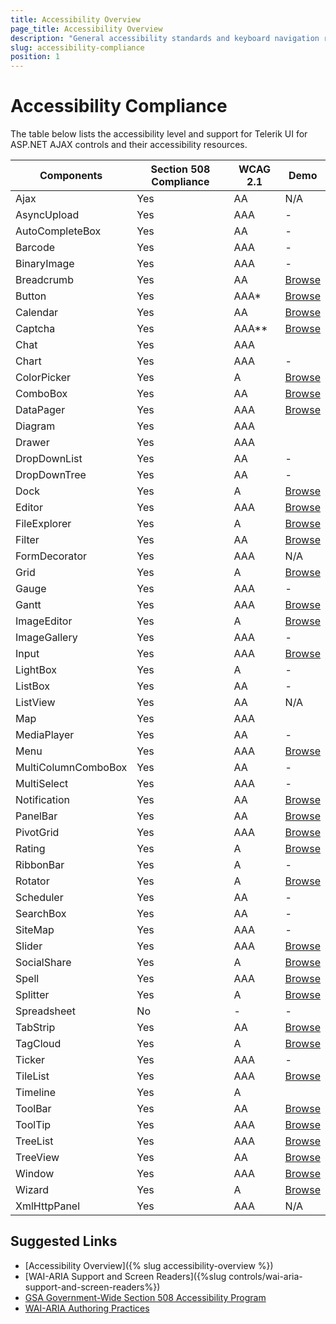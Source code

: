 ```yaml
---
title: Accessibility Overview
page_title: Accessibility Overview
description: "General accessibility standards and keyboard navigation requirements for web applications and their support by Telerik UI for ASP.NET AJAX."
slug: accessibility-compliance
position: 1
---
```


# Accessibility Compliance
The table below lists the accessibility level and support for Telerik UI for ASP.NET AJAX controls and their accessibility resources.

<table>
    <thead>
        <tr>
            <th>Components</th>
            <th>Section 508 Compliance </th>
            <th>WCAG 2.1</th>
            <th>Demo</th>
        </tr>
    </thead>
    <tbody>
        <tr>
            <td>Ajax</td>
            <td>Yes</td>
            <td>AA</td>
            <td>N/A</td>
        </tr>
        <tr>
            <td>AsyncUpload</td>
            <td>Yes</td>
            <td>AAA</td>
            <td>-</td>
        </tr>
        <tr>
            <td>AutoCompleteBox</td>
            <td>Yes</td>
            <td>AA</td>
            <td>-</td>
        </tr>
        <tr>
            <td>Barcode</td>
            <td>Yes</td>
            <td>AAA</td>
            <td>-</td>
        </tr>
        <tr>
            <td>BinaryImage</td>
            <td>Yes</td>
            <td>AAA</td>
            <td>-</td>
        </tr>
        <tr>
            <td>Breadcrumb</td>
            <td>Yes</td>
            <td>AA</td>
            <td><a href="https://docs.telerik.com/devtools/aspnet-ajax/controls/breadcrumb/accessibility-and-internationalization/wcag-2.1-and-section-508-accessibility-compliance" target="_blank" data-sf-ec-immutable="">Browse</a></td>
        </tr>
        <tr>
            <td>Button</td>
            <td>Yes</td>
            <td>AAA*</td>
            <td><a href="http://demos.telerik.com/aspnet-ajax/button/examples/accessibility/defaultcs.aspx">Browse</a></td>
        </tr>
        <tr>
            <td>Calendar</td>
            <td>Yes</td>
            <td>AA</td>
            <td><a href="https://demos.telerik.com/aspnet-ajax/calendar/accessibility-and-internationalization/wcag-2.0-and-section-508-accessibility/defaultcs.aspx">Browse</a></td>
        </tr>
        <tr>
            <td>Captcha</td>
            <td>Yes</td>
            <td>AAA**</td>
            <td><a href="http://demos.telerik.com/aspnet-ajax/captcha/examples/accessibility/defaultcs.aspx">Browse</a></td>
        </tr>
        <tr>
            <td>Chat</td>
            <td>Yes</td>
            <td>AAA</td>
            <td>&nbsp;</td>
        </tr>
        <tr>
            <td>Chart </td>
            <td>Yes </td>
            <td>AAA </td>
            <td>- </td>
        </tr>
        <tr>
            <td>ColorPicker</td>
            <td>Yes</td>
            <td>A</td>
            <td><a href="http://demos.telerik.com/aspnet-ajax/colorpicker/examples/accessibility/defaultcs.aspx">Browse</a></td>
        </tr>
        <tr>
            <td>ComboBox</td>
            <td>Yes</td>
            <td>AA</td>
            <td><a href="http://demos.telerik.com/aspnet-ajax/combobox/examples/accessibility/defaultcs.aspx">Browse</a></td>
        </tr>
        <tr>
            <td>DataPager</td>
            <td>Yes</td>
            <td>AAA</td>
            <td><a href="http://demos.telerik.com/aspnet-ajax/datapager/examples/accessibility/defaultcs.aspx">Browse</a> </td>
        </tr>
        <tr>
            <td>Diagram</td>
            <td>Yes</td>
            <td>AAA</td>
            <td>&nbsp;</td>
        </tr>
        <tr>
            <td>Drawer</td>
            <td>Yes</td>
            <td>AAA</td>
            <td>&nbsp;</td>
        </tr>
        <tr>
            <td>DropDownList </td>
            <td>Yes </td>
            <td>AA</td>
            <td>- </td>
        </tr>
        <tr>
            <td>DropDownTree </td>
            <td>Yes </td>
            <td>AA </td>
            <td>- </td>
        </tr>
        <tr>
            <td>Dock</td>
            <td>Yes</td>
            <td>A</td>
            <td><a href="http://demos.telerik.com/aspnet-ajax/dock/examples/accessibility/defaultcs.aspx">Browse</a></td>
        </tr>
        <tr>
            <td>Editor</td>
            <td>Yes</td>
            <td>AAA</td>
            <td><a href="http://demos.telerik.com/aspnet-ajax/editor/examples/accessibleeditor/defaultcs.aspx" data-track-instance="3">Browse</a></td>
        </tr>
        <tr>
            <td>FileExplorer</td>
            <td>Yes</td>
            <td>A</td>
            <td><a href="http://demos.telerik.com/aspnet-ajax/fileexplorer/examples/accessibility/defaultcs.aspx">Browse</a></td>
        </tr>
        <tr>
            <td>Filter</td>
            <td>Yes</td>
            <td>AA</td>
            <td><a href="http://demos.telerik.com/aspnet-ajax/filter/examples/accessibility/defaultcs.aspx">Browse</a></td>
        </tr>
        <tr>
            <td>FormDecorator</td>
            <td>Yes</td>
            <td>AAA</td>
            <td>N/A</td>
        </tr>
        <tr>
            <td>Grid</td>
            <td>Yes</td>
            <td>A</td>
            <td><a href="https://demos.telerik.com/aspnet-ajax/grid/examples/accessibility-and-internationalization/accessibility-compliance/defaultcs.aspx">Browse</a></td>
        </tr>
        <tr>
            <td>Gauge</td>
            <td>Yes</td>
            <td>AAA</td>
            <td>-</td>
        </tr>
        <tr>
            <td>Gantt</td>
            <td>Yes</td>
            <td>AAA</td>
            <td><a href="https://demos.telerik.com/aspnet-ajax/gantt/examples/accessibility-and-internationalization/accessibility-compliance/defaultcs.aspx" target="_blank" data-sf-ec-immutable="">Browse</a></td>
        </tr>
        <tr>
            <td>ImageEditor </td>
            <td>Yes </td>
            <td>A </td>
            <td><a target="_blank" href="http://demos.telerik.com/aspnet-ajax/imageeditor/examples/accessibility/defaultcs.aspx">Browse</a> </td>
        </tr>
        <tr>
            <td>ImageGallery </td>
            <td>Yes </td>
            <td>AAA </td>
            <td>- </td>
        </tr>
        <tr>
            <td>Input</td>
            <td>Yes</td>
            <td>AAA</td>
            <td><a href="https://demos.telerik.com/aspnet-ajax/textbox/common/accessibility/defaultcs.aspx">Browse</a></td>
        </tr>
        <tr>
            <td>LightBox </td>
            <td>Yes </td>
            <td>A </td>
            <td>- </td>
        </tr>
        <tr>
            <td>ListBox</td>
            <td>Yes</td>
            <td>AA</td>
            <td>-</td>
        </tr>
        <tr>
            <td>ListView</td>
            <td>Yes</td>
            <td>AA</td>
            <td>N/A</td>
        </tr>
        <tr>
            <td>Map</td>
            <td>Yes</td>
            <td>AAA</td>
            <td>&nbsp;</td>
        </tr>
        <tr>
            <td>MediaPlayer </td>
            <td>Yes </td>
            <td>AA </td>
            <td>- </td>
        </tr>
        <tr>
            <td>Menu</td>
            <td>Yes</td>
            <td>AAA</td>
            <td><a href="http://demos.telerik.com/aspnet-ajax/menu/examples/accessibility/defaultcs.aspx">Browse</a></td>
        </tr>
        <tr>
            <td>MultiColumnComboBox</td>
            <td>Yes</td>
            <td>AA</td>
            <td>-</td>
        </tr>
        <tr>
            <td>MultiSelect</td>
            <td>Yes</td>
            <td>AAA</td>
            <td>-</td>
        </tr>
        <tr>
            <td>Notification</td>
            <td>Yes</td>
            <td>AA</td>
            <td><a href="http://demos.telerik.com/aspnet-ajax/notification/examples/accessibility/defaultcs.aspx">Browse</a></td>
        </tr>
        <tr>
            <td>PanelBar</td>
            <td>Yes</td>
            <td>AA</td>
            <td><a href="http://demos.telerik.com/aspnet-ajax/panelbar/examples/accessibility/defaultcs.aspx">Browse</a></td>
        </tr>
        <tr>
            <td>PivotGrid</td>
            <td>Yes</td>
            <td>AAA</td>
            <td><a href="http://demos.telerik.com/aspnet-ajax/pivotgrid/examples/generalfeatures/accessibility/defaultcs.aspx">Browse</a></td>
        </tr>
        <tr>
            <td>Rating</td>
            <td>Yes</td>
            <td>A</td>
            <td><a href="http://demos.telerik.com/aspnet-ajax/rating/examples/accessibility/defaultcs.aspx">Browse</a></td>
        </tr>
        <tr>
            <td>RibbonBar</td>
            <td>Yes</td>
            <td>A</td>
            <td>-</td>
        </tr>
        <tr>
            <td>Rotator</td>
            <td>Yes</td>
            <td>A</td>
            <td><a href="http://demos.telerik.com/aspnet-ajax/rotator/examples/accessibility/defaultcs.aspx">Browse</a></td>
        </tr>
        <tr>
            <td>Scheduler</td>
            <td>Yes</td>
            <td>AA</td>
            <td>-</td>
        </tr>
        <tr>
            <td>SearchBox </td>
            <td>Yes </td>
            <td>AA </td>
            <td>- </td>
        </tr>
        <tr>
            <td>SiteMap</td>
            <td>Yes</td>
            <td>AAA</td>
            <td>-</td>
        </tr>
        <tr>
            <td>Slider</td>
            <td>Yes</td>
            <td>AAA</td>
            <td><a href="http://demos.telerik.com/aspnet-ajax/slider/examples/accessibility/defaultcs.aspx">Browse</a></td>
        </tr>
        <tr>
            <td>SocialShare</td>
            <td>Yes</td>
            <td>A</td>
            <td><a href="http://demos.telerik.com/aspnet-ajax/socialshare/examples/accessibility/defaultcs.aspx">Browse</a></td>
        </tr>
        <tr>
            <td>Spell</td>
            <td>Yes</td>
            <td>AAA</td>
            <td><a href="http://demos.telerik.com/aspnet-ajax/spell/examples/accessibility/defaultcs.aspx">Browse</a></td>
        </tr>
        <tr>
            <td>Splitter</td>
            <td>Yes</td>
            <td>A</td>
            <td><a href="http://demos.telerik.com/aspnet-ajax/splitter/examples/accessibility/defaultcs.aspx">Browse</a></td>
        </tr>
        <tr>
            <td>Spreadsheet</td>
            <td>No</td>
            <td>-</td>
            <td>-</td>
        </tr>
        <tr>
            <td>TabStrip</td>
            <td>Yes</td>
            <td>AA</td>
            <td><a href="http://demos.telerik.com/aspnet-ajax/tabstrip/examples/accessibility/defaultcs.aspx">Browse</a></td>
        </tr>
        <tr>
            <td>TagCloud</td>
            <td>Yes</td>
            <td>A</td>
            <td><a href="http://demos.telerik.com/aspnet-ajax/tagcloud/examples/accessibility/defaultcs.aspx">Browse</a></td>
        </tr>
        <tr>
            <td>Ticker </td>
            <td>Yes </td>
            <td>AAA </td>
            <td>- </td>
        </tr>
        <tr>
            <td>TileList </td>
            <td>Yes </td>
            <td>AAA </td>
            <td><a target="_blank" href="http://demos.telerik.com/aspnet-ajax/tilelist/examples/accessibility-compliance/defaultcs.aspx">Browse</a> </td>
        </tr>
        <tr>
            <td>Timeline</td>
            <td>Yes</td>
            <td>A</td>
            <td>&nbsp;</td>
        </tr>
        <tr>
            <td>ToolBar</td>
            <td>Yes</td>
            <td>AA</td>
            <td><a href="http://demos.telerik.com/aspnet-ajax/toolbar/examples/accessibility/defaultcs.aspx">Browse</a></td>
        </tr>
        <tr>
            <td>ToolTip</td>
            <td>Yes</td>
            <td>AAA</td>
            <td><a href="http://demos.telerik.com/aspnet-ajax/tooltip/examples/accessibility/defaultcs.aspx">Browse</a></td>
        </tr>
        <tr>
            <td>TreeList</td>
            <td>Yes</td>
            <td>AAA</td>
            <td><a href="http://demos.telerik.com/aspnet-ajax/treelist/examples/accessibility/defaultcs.aspx">Browse</a></td>
        </tr>
        <tr>
            <td>TreeView</td>
            <td>Yes</td>
            <td>AA</td>
            <td><a href="http://demos.telerik.com/aspnet-ajax/treeview/examples/accessibility/defaultcs.aspx">Browse</a></td>
        </tr>
        <tr>
            <td>Window</td>
            <td>Yes</td>
            <td>AAA</td>
            <td><a href="http://demos.telerik.com/aspnet-ajax/window/examples/accessibility/defaultcs.aspx">Browse</a></td>
        </tr>
        <tr>
            <td>Wizard<br>
            </td>
            <td>Yes<br>
            </td>
            <td>A<br>
            </td>
            <td><a target="_blank" href="http://demos.telerik.com/aspnet-ajax/wizard/accessibility-and-internationalization/accessibility-compliance/defaultcs.aspx">Browse</a><br>
            </td>
        </tr>
        <tr>
            <td>XmlHttpPanel</td>
            <td>Yes</td>
            <td>AAA</td>
            <td>N/A</td>
        </tr>
    </tbody>
</table>


## Suggested Links

* [Accessibility Overview]({% slug accessibility-overview %})
* [WAI-ARIA Support and Screen Readers]({%slug controls/wai-aria-support-and-screen-readers%})
* [GSA Government-Wide Section 508 Accessibility Program](https://www.access-board.gov/law/ra.html#section-508-federal-electronic-and-information-technology)
* [WAI-ARIA Authoring Practices](https://www.w3.org/TR/wai-aria-practices/)

   
